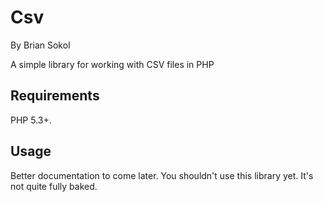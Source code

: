 Csv
=========

By Brian Sokol

A simple library for working with CSV files in PHP

Requirements
------------

PHP 5.3+.

Usage
-----

Better documentation to come later. You shouldn't use this library yet. It's not quite fully baked.